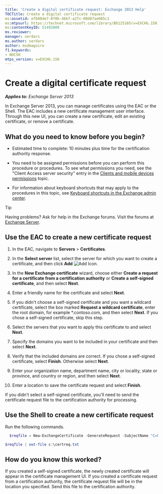 ```yaml
---
title: 'Create a digital certificate request: Exchange 2013 Help'
TOCTitle: Create a digital certificate request
ms:assetid: efb00de7-070b-46bf-a2fc-00d07ae085c1
ms:mtpsurl: https://technet.microsoft.com/library/Bb125165(v=EXCHG.150)
ms:contentKeyID: 51492809
ms.reviewer: 
manager: serdars
ms.author: serdars
author: msdmaguire
f1.keywords:
- NOCSH
mtps_version: v=EXCHG.150
---
```


# Create a digital certificate request

_**Applies to:** Exchange Server 2013_

In Exchange Server 2013, you can manage certificates using the EAC or the Shell. The EAC includes a new certificate management user interface. Through this new UI, you can create a new certificate, edit an existing certificate, or remove a certificate.

## What do you need to know before you begin?

- Estimated time to complete: 10 minutes plus time for the certification authority response.

- You need to be assigned permissions before you can perform this procedure or procedures. To see what permissions you need, see the "Client Access server security" entry in the [Clients and mobile devices permissions](clients-and-mobile-devices-permissions-exchange-2013-help.md) topic.

- For information about keyboard shortcuts that may apply to the procedures in this topic, see [Keyboard shortcuts in the Exchange admin center](keyboard-shortcuts-in-the-exchange-admin-center-2013-help.md).

> [!TIP]
> Having problems? Ask for help in the Exchange forums. Visit the forums at [Exchange Server](https://social.technet.microsoft.com/forums/office/home?category=exchangeserver).

## Use the EAC to create a new certificate request

1. In the EAC, navigate to **Servers** \> **Certificates**.

2. In the **Select server** list, select the server for which you want to create a certificate, and then click **Add** ![Add Icon](images/JJ218640.c1e75329-d6d7-4073-a27d-498590bbb558(EXCHG.150).gif "Add Icon").

3. In the **New Exchange certificate** wizard, choose either **Create a request for a certificate from a certification authority** or **Create a self-signed certificate**, and then select **Next**.

4. Enter a friendly name for the certificate and select **Next**.

5. If you didn't choose a self-signed certificate and you want a wildcard certificate, select the box marked **Request a wildcard certificate**, enter the root domain, for example \*.contoso.com, and then select **Next**. If you chose a self-signed certificate, skip this step.

6. Select the servers that you want to apply this certificate to and select **Next**.

7. Specify the domains you want to be included in your certificate and then select **Next**.

8. Verify that the included domains are correct. If you chose a self-signed certificate, select **Finish**. Otherwise select **Next**.

9. Enter your organization name, department name, city or locality, state or province, and country or region, and then select **Next**.

10. Enter a location to save the certificate request and select **Finish**.

If you didn't select a self-signed certificate, you'll need to send the certificate request file to the certification authority for processing.

## Use the Shell to create a new certificate request

Run the following commands.

```powershell
  $reqfile = New-ExchangeCertificate -GenerateRequest -SubjectName "C=US,o=Contoso,cn=contosotocert" -DomainName "contoso.com" -PrivateKeyExportable $true
```

```powershell
$reqfile | out-file c:\certreq.txt
```

## How do you know this worked?

If you created a self-signed certificate, the newly created certificate will appear in the certificate management UI. If you created a certificate request from a certification authority, the certificate request file will be in the location you specified. Send this file to the certification authority.
